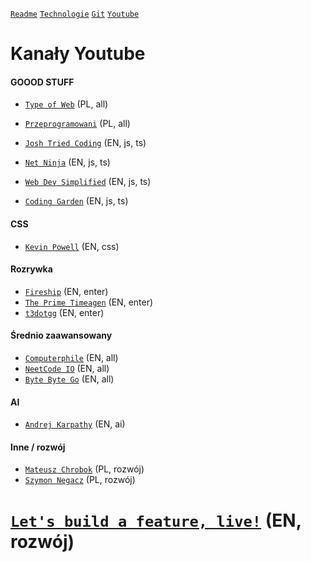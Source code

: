 [`Readme`](/Readme.md)
[`Technologie`](/technologies.md)
[`Git`](/git.md)
[`Youtube`](/youtube.md)

# Kanały Youtube

#### GOOOD STUFF
- [`Type of Web`](https://www.youtube.com/@typeofweb) (PL, all)
- [`Przeprogramowani`](https://www.youtube.com/@Przeprogramowani) (PL, all)

- [`Josh Tried Coding`](https://www.youtube.com/@joshtriedcoding) (EN, js, ts)
- [`Net Ninja`](https://www.youtube.com/@NetNinja) (EN, js, ts)
- [`Web Dev Simplified`](https://www.youtube.com/@WebDevSimplified) (EN, js, ts)
- [`Coding Garden`](https://www.youtube.com/@CodingGarden) (EN, js, ts)

#### CSS
- [`Kevin Powell`](https://www.youtube.com/@KevinPowell) (EN, css)

#### Rozrywka
- [`Fireship`](https://www.youtube.com/@Fireship) (EN, enter)
- [`The Prime Timeagen`](https://www.youtube.com/@ThePrimeTimeagen) (EN, enter)
- [`t3dotgg`](https://www.youtube.com/@t3dotgg) (EN, enter)

#### Średnio zaawansowany
- [`Computerphile`](https://www.youtube.com/@Computerphile) (EN, all)
- [`NeetCode IO`](https://www.youtube.com/@NeetCodeIO) (EN, all)
- [`Byte Byte Go`](https://www.youtube.com/@ByteByteGo) (EN, all)

#### AI
- [`Andrej Karpathy`](https://www.youtube.com/@AndrejKarpathy) (EN, ai)

#### Inne / rozwój
- [`Mateusz Chrobok`](https://www.youtube.com/@MateuszChrobok) (PL, rozwój)
- [`Szymon Negacz`](https://www.youtube.com/@SzymonNegacz) (PL, rozwój)

#
#
#
#
#
#
#
#
#
#
#
# [`Let's build a feature, live!`](https://www.youtube.com/watch?v=rM_rDBWQTBk) (EN, rozwój)
 